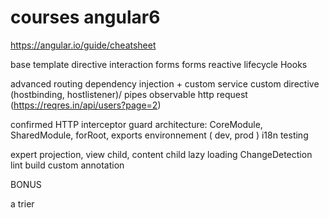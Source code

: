 # courses angular6

https://angular.io/guide/cheatsheet

base
  template
  directive
  interaction
  forms
  forms reactive
  lifecycle Hooks

advanced
  routing
  dependency injection + custom service
  custom directive (hostbinding, hostlistener)/ pipes
  observable
  http request (https://reqres.in/api/users?page=2)

confirmed
  HTTP interceptor
  guard
  architecture: CoreModule, SharedModule, forRoot, exports
  environnement ( dev, prod )
  i18n
  testing

expert
  projection, view child, content child
  lazy loading
  ChangeDetection
  lint
  build
  custom annotation
  

BONUS
    
    
a trier
  
  
  
